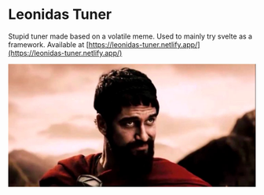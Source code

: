 # Leonidas Tuner

Stupid tuner made based on a volatile meme. Used to mainly try svelte as a framework.
Available at [https://leonidas-tuner.netlify.app/](https://leonidas-tuner.netlify.app/)

![Um pouco mais](https://github.com/mcf1110/leonidas-tuner/blob/master/public/leonidas.PNG?raw=true)
